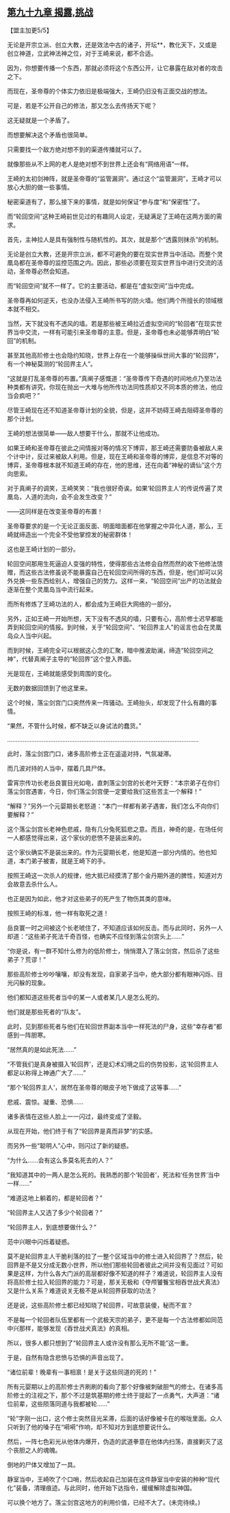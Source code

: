 ## [第九十九章 揭露,挑战](https://www.xxbiquge.com/11_11207/9085648.html)


  【盟主加更5/5】

  无论是开宗立派、创立大教，还是效法中古的诸子，开坛**，教化天下，又或是创立神道，立武神法神之位，对于王崎来说，都不合适。

  因为，你想要传播一个东西，那就必须将这个东西公开，让它暴露在敌对者的攻击之下。

  而现在，圣帝尊的个体实力依旧是极端强大，王崎仍旧没有正面交战的想法。

  可是，若是不公开自己的修法，那又怎么去传扬天下呢？

  这无疑就是一个矛盾了。

  而想要解决这个矛盾也很简单。

  只需要找一个敌方绝对想不到的渠道传播就可以了。

  就像那些从不上网的老人是绝对想不到世界上还会有“网络用语”一样。

  王崎的太初剑神阵，就是圣帝尊的“监管漏洞”。通过这个“监管漏洞”，王崎才可以放心大胆的做一些事情。

  秘密渠道有了，那么接下来的事情，就是如何保证“参与度”和“保密性”了。

  而“轮回空间”这种王崎前世见过的有趣同人设定，无疑满足了王崎在这两方面的需求。

  首先，主神拉人是具有强制性与随机性的。其次，就是那个“透露则抹杀”的机制。

  无论是创立大教，还是开宗立派，都不可避免的要在现实世界当中活动。而整个灵凰岛都在圣帝尊的监控范围之内。因此，那些必须要在现实世界当中进行交流的活动，圣帝尊必然会知道。

  而“轮回空间”就不一样了。它的主要活动，都是在“虚拟空间”当中完成。

  圣帝尊再如何逆天，也没办法侵入王崎所书写的防火墙。他们两个所擅长的领域根本就不相交。

  当然，天下就没有不透风的墙。若是那些被王崎拉近虚拟空间的“轮回者”在现实世界当中交流，一样有可能引来圣帝尊的主意。但是，圣帝尊也未必能够弄明白“轮回”的机制。

  甚至其他高阶修士也会隐约知晓，世界上存在一个能够操纵世间大事的“轮回界”，有一个神秘莫测的“轮回界主人”。

  “这就是打乱圣帝尊的布置。”真阐子感慨道：“圣帝尊传下奇遇的时间地点乃至功法种类都有讲究，你现在抛出一大堆与他所传功法同性质却又不同本质的修法，他应当会疯吧？”

  尽管王崎现在还不知道圣帝尊计划的全貌，但是，这并不妨碍王崎去阻碍圣帝尊的那个计划。

  王崎的想法很简单——敌人想要干什么，那就不让他成功。

  如果王崎和圣帝尊在彼此之间情报对等的情况下博弈，那王崎还需要防备被敌人来个计中计，反过来被敌人利用。但是，现在王崎和圣帝尊的博弈，是信息不对等的博弈，圣帝尊根本就不知道王崎的存在，他的思维，还在向着“神秘的谪仙”这个方向思索。

  对于真阐子的调笑，王崎笑笑：“我也很好奇诶。如果‘轮回界主人’的传说传遍了灵凰岛，人道的流向，会不会发生改变？”

  ——这同样是在改变圣帝尊的布置！

  圣帝尊要求的是一个无论正面反面、明面暗面都在他掌握之中异化人道，那么，王崎就缔造出一个完全不受他掌控发的秘密群体！

  这也是王崎计划的一部分。

  轮回空间那用生死逼迫人变强的特性，使得那些古法修会自然而然的收下他修法馈赠，而这些古法修虽说不能暴露自己在轮回空间所得的东西，但是，他们却可以另外兑换一些东西给别人，增强自己的势力。这样一来，“轮回空间”出产的功法就会逐渐在整个灵凰岛当中流行起来。

  而所有修炼了王崎功法的人，都会成为王崎巨大网络的一部分。

  另外，正如王崎一开始所想，天下没有不透风的墙，只要有心，高阶修士迟早都能弄到轮回空间的情报。到时候，关于“轮回空间”、“轮回界主人”的谣言也会在灵凰岛众人当中兴起。

  而到时候，王崎完全可以根据这心念的汇聚，暗中推波助澜，缔造“轮回空间之神”，代替真阐子主导的“轮回界”这个登入界面。

  光是现在，王崎就能感受到周围的变化。

  无数的数据回馈到了他这里来。

  这个时候，落尘剑宫门口突然传来一阵骚动。王崎抬头，却发现了什么有趣的事情。

  “果然，不管什么时候，都不缺乏以身试法的蠢货。”

  …………………………………………………………………………………………………

  此时，落尘剑宫门口，诸多高阶修士正在遥遥对持，气氛凝滞。

  而几波对持的人当中，摆着几具尸体。

  雷宵宗传功长老岳良寰目光如电，直刺落尘剑宫的长老叶天野：“本宗弟子在你们落尘剑宫遇害，今日，你们落尘剑宫便一定要给我们这些苦主一个解释！”

  “解释？”另外一个元婴期长老怒道：“本门一样都有弟子遇害，我们怎么不向你们要解释？”

  这个落尘剑宫长老神色悲戚，隐有几分兔死狐悲之意。而且，神奇的是，在场任何一人都感觉得出来，这个家伙的悲愤不是装出来的。

  这个家伙确实不是装出来的。作为元婴期长老，他是知道一部分内情的。他也知道，本门弟子被害，就是王崎下的手。

  按照王崎这一次杀人的规律，他大抵已经摸清了那个金丹期外道的脾性，知道对方会故意去杀什么人。

  也正是因为如此，他才对这些弟子的死产生了物伤其类的意味。

  按照王崎的标准，他一样有取死之道！

  岳良寰一时之间被这个长老唬住了，不知道应该如何反击。而与此同时，另外一人却道：“这些弟子死法千奇百怪，也确实不应怪到落尘剑宫头上……”

  “你是说，有一群不知什么修为的低阶修士，悄悄潜入了落尘剑宫，然后杀了这些弟子？荒谬！”

  那些高阶修士吵吵嚷嚷，却没有发现，自家弟子当中，绝大部分都有眼神闪烁、目光闪躲的现象。

  他们都知道这些死者当中的某一人或者某几人是怎么死的。

  他们就是那些死者的“队友”。

  此时，见到那些死者与他们在轮回世界副本当中一样死法的尸身，这些“幸存者”都感到一阵胆寒。

  “居然真的是如此死法……”

  “不管我们是真身被摄入‘轮回界’，还是幻术幻境之后的伤势投影，这‘轮回界主人都足以称得上神通广大了……”

  “那个‘轮回界主人’，居然在圣帝尊的眼皮子地下做成了这等事……”

  悲戚、震惊。凝重、恐惧……

  诸多表情在这些人脸上一一闪过，最终变成了坚毅。

  从现在开始，他们终于有了“轮回界是真而非梦”的实感。

  而另外一些“聪明人”心中，则闪过了新的疑惑。

  “为什么……会有这么多莫名死去的人？”

  “我知道其中的一两人是怎么死的。我熟悉的那个‘轮回者’，死法和‘任务世界’当中一样……”

  “难道这地上躺着的，都是轮回者？”

  “轮回界主人又选了多少个轮回者？”

  “轮回界主人，到底想要做什么？”

  范中兴眼中闪烁着疑惑。

  莫不是轮回界主人干脆利落的拉了一整个区域当中的修士进入轮回界了？然后，轮回界是不是又分成无数小世界，所以他们那些轮回者彼此之间并没有见面过？可如果是这样，为什么各大门派的高层都好像不知道的样子？难道说，轮回界主人没有将高阶修士拉入轮回界的能力？可是，那关无极和《夺颅饕餮宝相吞世战犬真法》又是什么关系？难道说关无极不是从轮回界获取的功法？

  还是说，这些高阶修士都已经知晓了轮回界，可故意装傻，秘而不宣？

  不是每一个轮回者队伍里都有一个武极天宗的弟子，更不是每一个古法修都如同范中兴那样，能够发现《吞世战犬真法》的真相。

  所以，很多人都只想到了“轮回界主人或许没有那么无所不能”这一重。

  于是，自然有隐含悲愤与恐惧的声音出现了。

  “诸位前辈！晚辈有一事相禀！是关于这些同道的死的！”

  所有元婴期以上的高阶修士齐刷刷的看向了那个好像被刺破胆气的修士。在诸多高阶修士的注视之下，那个不过是筑基期的修士终于提起了一点勇气，大声道：“诸位前辈，这些陨落同道与我都被轮……”

  “轮”字刚一出口，这个修士突然目光呆滞，后面的话好像被卡在的喉咙里面。众人只听到了他的嗓子在“嗬嗬”作响，却不知对方到底想要说什么。

  然后，一阵七色彩光从他体内爆开，伪造的武道拳意在他体内扫荡，直接剿灭了这个丧胆之人的魂魄。

  倒地的尸体又增加了一具。

  静室当中，王崎吹了个口哨，然后收起自己加装在这件静室当中安装的种种“现代化”装备，清理痕迹。与此同时，他开始下达指令，缓缓解除虚拟神国。

  可以换个地方了。落尘剑宫这地方的利用价值，已经不大了。(未完待续。)
